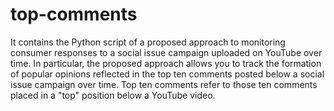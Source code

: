 # top-comments
It contains the Python script of a proposed approach to monitoring consumer responses to a social issue campaign uploaded on YouTube over time.
In particular, the proposed approach allows you to track the formation of popular opinions reflected in the top ten comments posted below a social issue campaign over time. Top ten comments refer to those ten comments placed in a "top" position below a YouTube video. 
